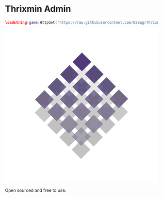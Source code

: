 # Thrixmin Admin
```lua
loadstring(game:HttpGet("https://raw.githubusercontent.com/0zBug/Thrixmin/main/main.lua"))()
```
![](https://raw.githubusercontent.com/0zBug/Thrixmin/main/Assets/Images/Logo.png)

Open sourced and free to use.

